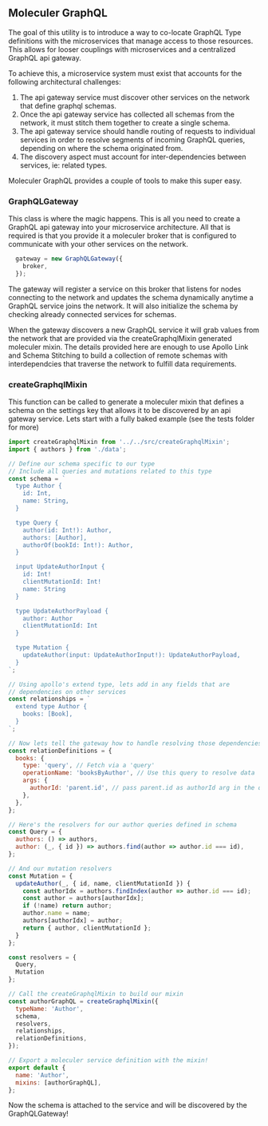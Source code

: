 ## Moleculer GraphQL

The goal of this utility is to introduce a way to co-locate GraphQL Type definitions with the microservices that manage access to those resources. This allows for looser couplings with microservices and a centralized GraphQL api gateway.

To achieve this, a microservice system must exist that accounts for the following architectural challenges:

1. The api gateway service must discover other services on the network that define graphql schemas.
2. Once the api gateway service has collected all schemas from the network, it must stitch them together to create a single schema.
3. The api gateway service should handle routing of requests to individual services in order to resolve segments of incoming GraphQL queries, depending on where the schema originated from.
4. The discovery aspect must account for inter-dependencies between services, ie: related types.

Moleculer GraphQL provides a couple of tools to make this super easy.

### GraphQLGateway

This class is where the magic happens. This is all you need to create a GraphQL api gateway into your microservice architecture. All that is required is that you provide it a moleculer broker that is configured to communicate with your other services on the network.

```js
  gateway = new GraphQLGateway({
    broker,
  });
```

The gateway will register a service on this broker that listens for nodes connecting to the network and updates the schema dynamically anytime a GraphQL service joins the network. It will also initialize the schema by checking already connected services for schemas.

When the gateway discovers a new GraphQL service it will grab values from the network that are provided via the createGraphqlMixin generated moleculer mixin. The details provided here are enough to use Apollo Link and Schema Stitching to build a collection of remote schemas with interdependcies that traverse the network to fulfill data requirements.

### createGraphqlMixin

This function can be called to generate a moleculer mixin that defines a schema on the settings key that allows it to be discovered by an api gateway service. Lets start with a fully baked example (see the tests folder for more)

```js
import createGraphqlMixin from '../../src/createGraphqlMixin';
import { authors } from './data';

// Define our schema specific to our type
// Include all queries and mutations related to this type
const schema = `
  type Author {
    id: Int,
    name: String,
  }

  type Query {
    author(id: Int!): Author,
    authors: [Author],
    authorOf(bookId: Int!): Author,
  }

  input UpdateAuthorInput {
    id: Int!
    clientMutationId: Int!
    name: String
  }

  type UpdateAuthorPayload {
    author: Author
    clientMutationId: Int
  }

  type Mutation {
    updateAuthor(input: UpdateAuthorInput!): UpdateAuthorPayload,
  }
`;

// Using apollo's extend type, lets add in any fields that are
// dependencies on other services
const relationships = `
  extend type Author {
    books: [Book],
  }
`;

// Now lets tell the gateway how to handle resolving those dependencies
const relationDefinitions = {
  books: {
    type: 'query', // Fetch via a 'query'
    operationName: 'booksByAuthor', // Use this query to resolve data
    args: {
      authorId: 'parent.id', // pass parent.id as authorId arg in the query
    },
  },
};

// Here's the resolvers for our author queries defined in schema
const Query = {
  authors: () => authors,
  author: (_, { id }) => authors.find(author => author.id === id),
};

// And our mutation resolvers
const Mutation = {
  updateAuthor(_, { id, name, clientMutationId }) {
    const authorIdx = authors.findIndex(author => author.id === id);
    const author = authors[authorIdx];
    if (!name) return author;
    author.name = name;
    authors[authorIdx] = author;
    return { author, clientMutationId };
  }
};

const resolvers = {
  Query,
  Mutation
};

// Call the createGraphqlMixin to build our mixin
const authorGraphQL = createGraphqlMixin({
  typeName: 'Author',
  schema,
  resolvers,
  relationships,
  relationDefinitions,
});

// Export a moleculer service definition with the mixin!
export default {
  name: 'Author',
  mixins: [authorGraphQL],
};
```

Now the schema is attached to the service and will be discovered by the GraphQLGateway!
